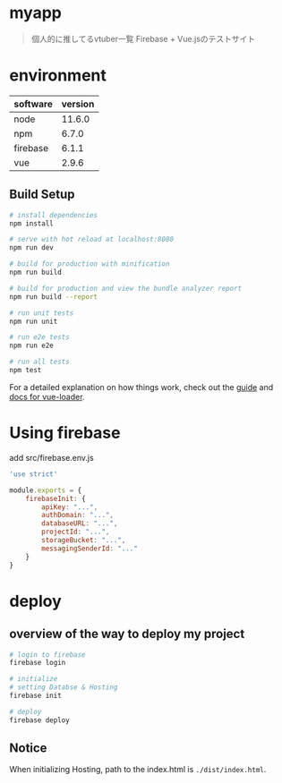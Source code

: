 # myapp

> 個人的に推してるvtuber一覧
> Firebase + Vue.jsのテストサイト

# environment

| software | version |
|---       |---      |
| node     | 11.6.0  |
| npm      | 6.7.0   |
| firebase | 6.1.1   |
| vue      | 2.9.6   |

## Build Setup

``` bash
# install dependencies
npm install

# serve with hot reload at localhost:8080
npm run dev

# build for production with minification
npm run build

# build for production and view the bundle analyzer report
npm run build --report

# run unit tests
npm run unit

# run e2e tests
npm run e2e

# run all tests
npm test
```

For a detailed explanation on how things work, check out the [guide](http://vuejs-templates.github.io/webpack/) and [docs for vue-loader](http://vuejs.github.io/vue-loader).

# Using firebase
add src/firebase.env.js
```javascript:firebase.env.js
'use strict'

module.exports = {
	firebaseInit: {
		apiKey: "...",
		authDomain: "...",
		databaseURL: "...",
		projectId: "...",
		storageBucket: "...",
		messagingSenderId: "..."
	}
}
```

# deploy
## overview of the way to deploy my project
```bash
# login to firebase
firebase login

# initialize
# setting Databse & Hosting
firebase init

# deploy
firebase deploy
```

## Notice
When initializing Hosting, path to the index.html is `./dist/index.html`.
